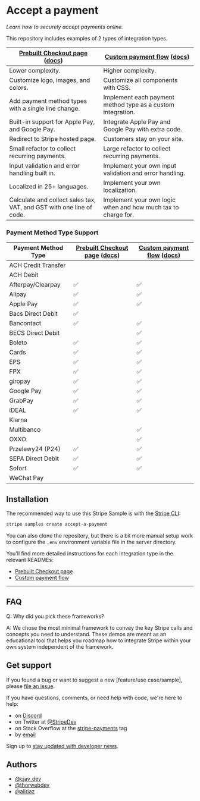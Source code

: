 # Accept a payment

_Learn how to securely accept payments online._

This repository includes examples of 2 types of integration types.

|[Prebuilt Checkout page](./prebuilt-checkout-page) ([docs](https://stripe.com/docs/payments/accept-a-payment?ui=checkout))| [Custom payment flow](./custom-payment-flow) ([docs](https://stripe.com/docs/payments/accept-a-payment?ui=elements)) |
|---|---|
| Lower complexity. | Higher complexity. |
| Customize logo, images, and colors. | Customize all components with CSS. |
| Add payment method types with a single line change. | Implement each payment method type as a custom integration. |
| Built-in support for Apple Pay, and Google Pay. | Integrate Apple Pay and Google Pay with extra code.|
| Redirect to Stripe hosted page. | Customers stay on your site. |
| Small refactor to collect recurring payments. | Large refactor to collect recurring payments. |
| Input validation and error handling built in. | Implement your own input validation and error handling. |
| Localized in 25+ languages. | Implement your own localization. |
| Calculate and collect sales tax, VAT, and GST with one line of code. | Implement your own logic when and how much tax to charge for. |


### Payment Method Type Support

|Payment Method Type | [Prebuilt Checkout page](./prebuilt-checkout-page) ([docs](https://stripe.com/docs/payments/accept-a-payment?ui=checkout))| [Custom payment flow](./custom-payment-flow) ([docs](https://stripe.com/docs/payments/accept-a-payment?ui=elements)) |
|---|---|---|
|ACH Credit Transfer|  |  |
|ACH Debit|  |  |
|Afterpay/Clearpay| ✅ | ✅ |
|Alipay| ✅ | ✅ |
|Apple Pay| ✅ | ✅ |
|Bacs Direct Debit| ✅ |  |
|Bancontact| ✅ | ✅ |
|BECS Direct Debit| | ✅ |
|Boleto| ✅ | ✅ |
|Cards| ✅ | ✅ |
|EPS| ✅ | ✅ |
|FPX| ✅ | ✅ |
|giropay| ✅ | ✅ |
|Google Pay| ✅ | ✅ |
|GrabPay| ✅ | ✅ |
|iDEAL| ✅ | ✅ |
|Klarna|  |  |
|Multibanco| | ✅ |
|OXXO| | ✅ |
|Przelewy24 (P24)| ✅ | ✅ |
|SEPA Direct Debit| ✅ | ✅ |
|Sofort| ✅ | ✅ |
|WeChat Pay|  |  |


## Installation

The recommended way to use this Stripe Sample is with the [Stripe CLI](https://stripe.com/docs/stripe-cli#install):

```sh
stripe samples create accept-a-payment
```

You can also clone the repository, but there is a bit more manual setup work to
configure the `.env` environment variable file in the server directory.

You'll find more detailed instructions for each integration type in the
relevant READMEs:

- [Prebuilt Checkout page](./prebuilt-checkout-page/README.md)
- [Custom payment flow](./custom-payment-flow/README.md)

---
## FAQ

Q: Why did you pick these frameworks?

A: We chose the most minimal framework to convey the key Stripe calls and
concepts you need to understand. These demos are meant as an educational tool
that helps you roadmap how to integrate Stripe within your own system
independent of the framework.

## Get support

If you found a bug or want to suggest a new [feature/use case/sample], please [file an issue](../../issues).

If you have questions, comments, or need help with code, we're here to help:
- on [Discord](https://stripe.com/go/developer-chat)
- on Twitter at [@StripeDev](https://twitter.com/StripeDev)
- on Stack Overflow at the [stripe-payments](https://stackoverflow.com/tags/stripe-payments/info) tag
- by [email](mailto:support+github@stripe.com)

Sign up to [stay updated with developer news](https://go.stripe.global/dev-digest).

## Authors

- [@cjav_dev](https://twitter.com/cjav_dev)
- [@thorwebdev](https://twitter.com/thorwebdev)
- [@aliriaz](https://github.com/aliriaz-stripe)
